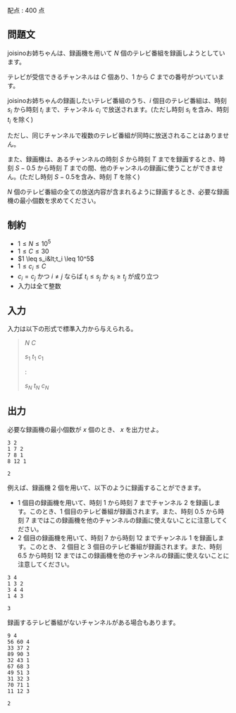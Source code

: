 配点 : $400$ 点

## 問題文

joisinoお姉ちゃんは、録画機を用いて $N$ 個のテレビ番組を録画しようとしています。

テレビが受信できるチャンネルは $C$ 個あり、$1$ から $C$ までの番号がついています。

joisinoお姉ちゃんの録画したいテレビ番組のうち、$i$ 個目のテレビ番組は、時刻 $s_i$ から時刻 $t_i$ まで、チャンネル $c_i$ で放送されます。(ただし時刻 $s_i$ を含み、時刻 $t_i$ を除く)

ただし、同じチャンネルで複数のテレビ番組が同時に放送されることはありません。

また、録画機は、あるチャンネルの時刻 $S$ から時刻 $T$ までを録画するとき、時刻 $S-0.5$ から時刻 $T$ までの間、他のチャンネルの録画に使うことができません。(ただし時刻 $S-0.5$を含み、時刻 $T$ を除く)

$N$ 個のテレビ番組の全ての放送内容が含まれるように録画するとき、必要な録画機の最小個数を求めてください。

## 制約

- $1 \leq N \leq 10^5$
- $1 \leq C \leq 30$
- $1 \leq s_i&lt;t_i \leq 10^5$
- $1 \leq c_i \leq C$
- $c_i=c_j$ かつ $i \neq j$ ならば $t_i \leq s_j$ か $s_i \geq t_j$ が成り立つ
- 入力は全て整数

## 入力

入力は以下の形式で標準入力から与えられる。

> $N$ $C$
> 
> $s_1$ $t_1$ $c_1$
> 
> $:$
> 
> $s_N$ $t_N$ $c_N$

## 出力

必要な録画機の最小個数が $x$ 個のとき、 $x$ を出力せよ。

```input1
3 2
1 7 2
7 8 1
8 12 1
```

```output1
2
```

例えば、録画機 $2$ 個を用いて、以下のように録画することができます。

- $1$ 個目の録画機を用いて、時刻 $1$ から時刻 $7$ までチャンネル $2$ を録画します。このとき、$1$ 個目のテレビ番組が録画されます。また、時刻 $0.5$ から時刻 $7$ まではこの録画機を他のチャンネルの録画に使えないことに注意してください。
- $2$ 個目の録画機を用いて、時刻 $7$ から時刻 $12$ までチャンネル $1$ を録画します。このとき、 $2$ 個目と $3$ 個目のテレビ番組が録画されます。また、時刻 $6.5$ から時刻 $12$ まではこの録画機を他のチャンネルの録画に使えないことに注意してください。

```input2
3 4
1 3 2
3 4 4
1 4 3
```

```output2
3
```

録画するテレビ番組がないチャンネルがある場合もあります。

```input3
9 4
56 60 4
33 37 2
89 90 3
32 43 1
67 68 3
49 51 3
31 32 3
70 71 1
11 12 3
```

```output3
2
```